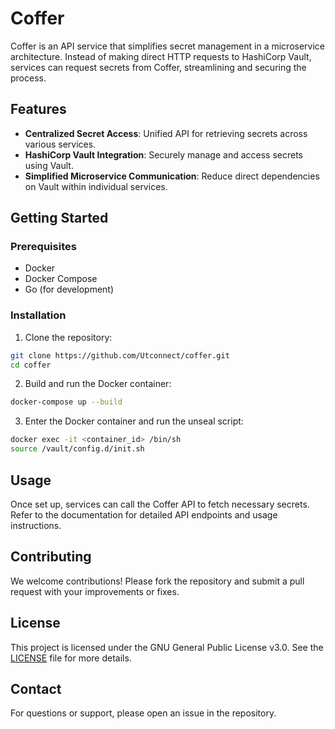 # Coffer

Coffer is an API service that simplifies secret management in a microservice architecture. Instead of making direct HTTP requests to HashiCorp Vault, services can request secrets from Coffer, streamlining and securing the process.

## Features

- **Centralized Secret Access**: Unified API for retrieving secrets across various services.
- **HashiCorp Vault Integration**: Securely manage and access secrets using Vault.
- **Simplified Microservice Communication**: Reduce direct dependencies on Vault within individual services.

## Getting Started

### Prerequisites

- Docker
- Docker Compose
- Go (for development)

### Installation

1. Clone the repository:
  ```sh
  git clone https://github.com/Utconnect/coffer.git
  cd coffer
  ```

2. Build and run the Docker container:
  ```sh
  docker-compose up --build
  ```

3. Enter the Docker container and run the unseal script:
  ```sh
  docker exec -it <container_id> /bin/sh
  source /vault/config.d/init.sh
  ```

## Usage

Once set up, services can call the Coffer API to fetch necessary secrets. Refer to the documentation for detailed API endpoints and usage instructions.

## Contributing

We welcome contributions! Please fork the repository and submit a pull request with your improvements or fixes.

## License

This project is licensed under the GNU General Public License v3.0. See the [LICENSE](LICENSE) file for more details.

## Contact

For questions or support, please open an issue in the repository.

